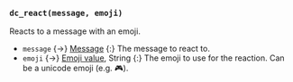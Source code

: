 ### `dc_react(message, emoji)`

Reacts to a message with an emoji.

- `message` {->} [Message](/values/message.md)
  {:} The message to react to.
- `emoji` {->}
  [Emoji value](/values/emoji.md),
  String
  {:} The emoji to use for the reaction. Can be a unicode emoji (e.g. 🎮️).